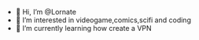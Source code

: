 - 👋 Hi, I’m @Lornate
- 👀 I’m interested in videogame,comics,scifi and coding
- 🌱 I’m currently learning how create a VPN

<!---
Lornate/Lornate is a ✨ special ✨ repository because its `README.md` (this file) appears on your GitHub profile.
You can click the Preview link to take a look at your changes.
--->

